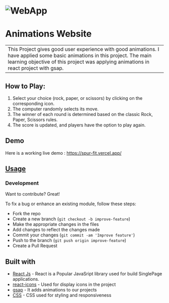 # ![WebApp](https://res.cloudinary.com/dr2jqbir9/image/upload/v1709293190/gsap-animations_y6cy38.png)
# Animations Website
<table>
<tr>
<td>
This Project gives good user experience with good animations. I have applied some basic animations in this project. The main learning objective of this project was applying animations in react project with gsap.
</td>
</tr>
</table>

## How to Play:
1) Select your choice (rock, paper, or scissors) by clicking on the corresponding icon.
2) The computer randomly selects its move.
3) The winner of each round is determined based on the classic Rock, Paper, Scissors rules.
4) The score is updated, and players have the option to play again.


## Demo
Here is a working live demo :  https://spur-fit.vercel.app/


## [Usage](https://spur-fit.vercel.app/) 

### Development
Want to contribute? Great!

To fix a bug or enhance an existing module, follow these steps:

- Fork the repo
- Create a new branch (`git checkout -b improve-feature`)
- Make the appropriate changes in the files
- Add changes to reflect the changes made
- Commit your changes (`git commit -am 'Improve feature'`)
- Push to the branch (`git push origin improve-feature`)
- Create a Pull Request 

## Built with 

- [React Js](https://www.w3schools.com/REACT/DEFAULT.ASP) - React is a Popular JavaSript library used for build SinglePage applications.
- [react-icons](https://react-icons.github.io/react-icons/) - Used for display icons in the project
- [gsap](https://gsap.com/) - It adds animations to our projects 
- [CSS](https://www.w3schools.com/css/) - CSS used for styling and responsiveness

